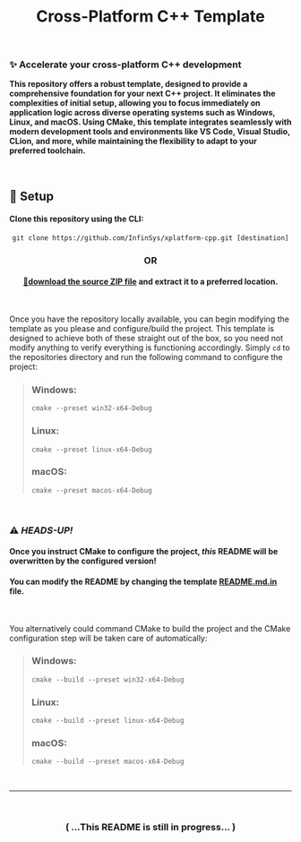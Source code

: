 
<!--
    (June 2025 - Jamon T. Bailey)

This is not an HTML document.
-->

<div align="center">
    <h1>Cross-Platform C++ Template</h1>
</div>

</br>

<div>
    <h3>✨ Accelerate your cross-platform C++ development</h3>
    <p><strong>
        This repository offers a robust template, designed to provide a comprehensive foundation for your next C++ project.
        It eliminates the complexities of initial setup, allowing you to focus immediately on application logic across diverse
        operating systems such as Windows, Linux, and macOS. Using CMake, this template integrates seamlessly with modern
        development tools and environments like VS Code, Visual Studio, CLion, and more, while maintaining the flexibility to
        adapt to your preferred toolchain.
    </strong></p>
</div>

</br>

<div>
    <h2>🚀 Setup</h2>
    <h4>Clone this repository using the CLI:</h4>
    <pre align="center"><code>git clone https://github.com/InfinSys/xplatform-cpp.git [destination]</code></pre>
    <strong><h3 align="center">OR</h3></strong>
    <h4 align="center">
        <a href="https://github.com/InfinSys/xplatform-cpp/archive/refs/heads/main.zip">📂download the source ZIP file</a>
        and extract it to a preferred location.
    </h4></br>
    <p>
        Once you have the repository locally available, you can begin modifying the template as you please and configure/build
        the project. This template is designed to achieve both of these straight out of the box, so you need not modify anything
        to verify everything is functioning accordingly. Simply <code>cd</code> to the repositories directory and run the following
        command to configure the project:
    </p>
    <blockquote>
        <h3>Windows:</h3>
        <pre><code>cmake --preset win32-x64-Debug</code></pre>
        <h3>Linux:</h3>
        <pre><code>cmake --preset linux-x64-Debug</code></pre>
        <h3>macOS:</h3>
        <pre><code>cmake --preset macos-x64-Debug</code></pre>
    </blockquote></br>
    <h3>⚠️ <em>HEADS-UP!</em></h3>
    <h4>Once you instruct CMake to configure the project, <em>this</em> README will be overwritten by the configured version!</h4>
    <h4>
        You can modify the README by changing the template
        <a href="https://github.com/InfinSys/xplatform-cpp/blob/api-style/docs/templ/README.md.in">README.md.in</a>
        file.
    </h4></br>
    <p>
        You alternatively could command CMake to build the project and the CMake configuration step will be taken care of
        automatically:
    </p>
    <blockquote>
        <h3>Windows:</h3>
        <pre><code>cmake --build --preset win32-x64-Debug</code></pre>
        <h3>Linux:</h3>
        <pre><code>cmake --build --preset linux-x64-Debug</code></pre>
        <h3>macOS:</h3>
        <pre><code>cmake --build --preset macos-x64-Debug</code></pre>
    </blockquote>
</div></br>
<hr>

</br><h3 align="center">( ...This README is still in progress... )</h3>
